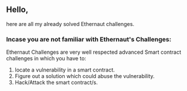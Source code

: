 ## Hello,

here are all my already solved Ethernaut challenges.

### Incase you are not familiar with Ethernaut's Challenges:

Ethernaut Challenges are very well respected advanced Smart contract challenges in which you have to:

1. locate a vulnerability in a smart contract.
2. Figure out a solution which could abuse the vulnerability.
3. Hack/Attack the smart contract/s.
